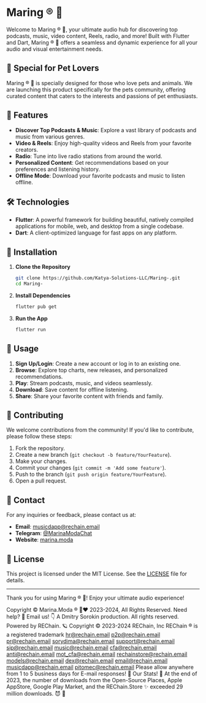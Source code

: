 # Maring ® 🤳

Welcome to Maring ® 🤳, your ultimate audio hub for discovering top podcasts, music, video content, Reels, radio, and more! Built with Flutter and Dart, Maring ® 🤳 offers a seamless and dynamic experience for all your audio and visual entertainment needs.

## 🐾 Special for Pet Lovers

Maring ® 🤳 is specially designed for those who love pets and animals. We are launching this product specifically for the pets community, offering curated content that caters to the interests and passions of pet enthusiasts.

## 🚀 Features

- **Discover Top Podcasts & Music**: Explore a vast library of podcasts and music from various genres.
- **Video & Reels**: Enjoy high-quality videos and Reels from your favorite creators.
- **Radio**: Tune into live radio stations from around the world.
- **Personalized Content**: Get recommendations based on your preferences and listening history.
- **Offline Mode**: Download your favorite podcasts and music to listen offline.

## 🛠️ Technologies

- **Flutter**: A powerful framework for building beautiful, natively compiled applications for mobile, web, and desktop from a single codebase.
- **Dart**: A client-optimized language for fast apps on any platform.

## 📲 Installation

1. **Clone the Repository**
    ```sh
    git clone https://github.com/Katya-Solutions-LLC/Maring-.git
    cd Maring-
    ```

2. **Install Dependencies**
    ```sh
    flutter pub get
    ```

3. **Run the App**
    ```sh
    flutter run
    ```

## 📝 Usage

1. **Sign Up/Login**: Create a new account or log in to an existing one.
2. **Browse**: Explore top charts, new releases, and personalized recommendations.
3. **Play**: Stream podcasts, music, and videos seamlessly.
4. **Download**: Save content for offline listening.
5. **Share**: Share your favorite content with friends and family.

## 🤝 Contributing

We welcome contributions from the community! If you'd like to contribute, please follow these steps:

1. Fork the repository.
2. Create a new branch (`git checkout -b feature/YourFeature`).
3. Make your changes.
4. Commit your changes (`git commit -m 'Add some feature'`).
5. Push to the branch (`git push origin feature/YourFeature`).
6. Open a pull request.

## 📧 Contact

For any inquiries or feedback, please contact us at:
- **Email**: musicdapp@rechain.email
- **Telegram**: [@MarinaModaChat](https://t.me/marinamodachat)
- **Website**: [marina.moda](https://www.marina.moda)

## 📄 License

This project is licensed under the MIT License. See the [LICENSE](LICENSE) file for details.

---

Thank you for using Maring ® 🤳! Enjoy your ultimate audio experience!

Copyright © Marina.Moda ® 💖♥️ 2023-2024, All Rights Reserved. Need help? 🤔 Email us! 👇 A Dmitry Sorokin production. All rights reserved. Powered by REChain. 🪐 Copyright © 2023-2024 REChain, Inc REChain ® is a registered trademark hr@rechain.email p2p@rechain.email pr@rechain.email sorydima@rechain.email support@rechain.email sip@rechain.email music@rechain.email cfa@rechain.email anti@rechain.email mot_cfa@rechain.email rechainstore@rechain.email models@rechain.email dex@rechain.email email@rechain.email musicdapp@rechain.email pitomec@rechain.email Please allow anywhere from 1 to 5 business days for E-mail responses! 💌 Our Stats! 👀 At the end of 2023, the number of downloads from the Open-Source Places, Apple AppStore, Google Play Market, and the REChain.Store ✨ exceeded 29 million downloads. 😈 👀